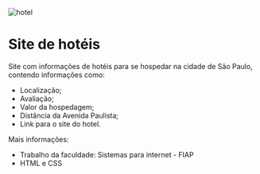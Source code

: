 
![hotel](https://github.com/user-attachments/assets/b9f46650-365d-417d-9e16-6d0e7f35a5bd)

# Site de hotéis

Site com informações de hotéis para se hospedar na cidade de São Paulo, contendo informações como:
- Localização;
- Avaliação;
- Valor da hospedagem;
- Distância da Avenida Paulista;
- Link para o site do hotel.


  
Mais informações:
- Trabalho da faculdade: Sistemas para internet - FIAP
- HTML e CSS
